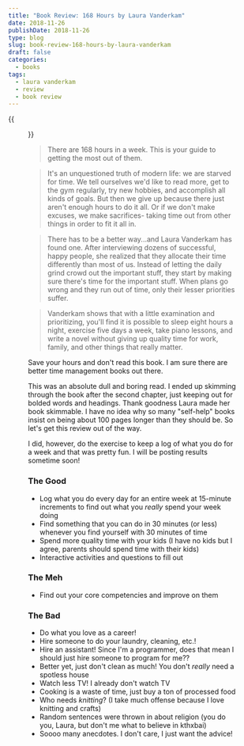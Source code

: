 ```yaml
---
title: "Book Review: 168 Hours by Laura Vanderkam"
date: 2018-11-26
publishDate: 2018-11-26
type: blog
slug: book-review-168-hours-by-laura-vanderkam
draft: false
categories:
  - books
tags:
  - laura vanderkam
  - review
  - book review
---
```


{{<figure src="https://res.cloudinary.com/dvozrk6m8/image/upload/v1543686416/168-hours-laura-vanderkam_osk5nl.png" title="168 Hours by Laura Vanderkam">}}

> There are 168 hours in a week. This is your guide to getting the most out of them.

> It's an unquestioned truth of modern life: we are starved for time. We tell ourselves we'd like to read more, get to the gym regularly, try new hobbies, and accomplish all kinds of goals. But then we give up because there just aren't enough hours to do it all. Or if we don't make excuses, we make sacrifices- taking time out from other things in order to fit it all in.

> There has to be a better way...and Laura Vanderkam has found one. After interviewing dozens of successful, happy people, she realized that they allocate their time differently than most of us. Instead of letting the daily grind crowd out the important stuff, they start by making sure there's time for the important stuff. When plans go wrong and they run out of time, only their lesser priorities suffer.

> Vanderkam shows that with a little examination and prioritizing, you'll find it is possible to sleep eight hours a night, exercise five days a week, take piano lessons, and write a novel without giving up quality time for work, family, and other things that really matter.

Save your hours and don't read this book. I am sure there are better time management books out there.

This was an absolute dull and boring read. I ended up skimming through the book after the second chapter, just keeping out for bolded words and headings. Thank goodness Laura made her book skimmable. I have no idea why so many "self-help" books insist on being about 100 pages longer than they should be. So let's get this review out of the way.

I did, however, do the exercise to keep a log of what you do for a week and that was pretty fun. I will be posting results sometime soon!

### The Good
* Log what you do every day for an entire week at 15-minute increments to find out what you *really* spend your week doing
* Find something that you can do in 30 minutes (or less) whenever you find yourself with 30 minutes of time
* Spend more quality time with your kids (I have no kids but I agree, parents should spend time with their kids)
* Interactive activities and questions to fill out

### The Meh
* Find out your core competencies and improve on them

### The Bad
* Do what you love as a career!
* Hire someone to do your laundry, cleaning, etc.!
* Hire an assistant! Since I'm a programmer, does that mean I should just hire someone to program for me??
* Better yet, just don't clean as much! You don't *really* need a spotless house
* Watch less TV! I already don't watch TV
* Cooking is a waste of time, just buy a ton of processed food
* Who needs *knitting*? (I take much offense because I love knitting and crafts)
* Random sentences were thrown in about religion (you do you, Laura, but don't me what to believe in kthxbai)
* Soooo many anecdotes. I don't care, I just want the advice!

